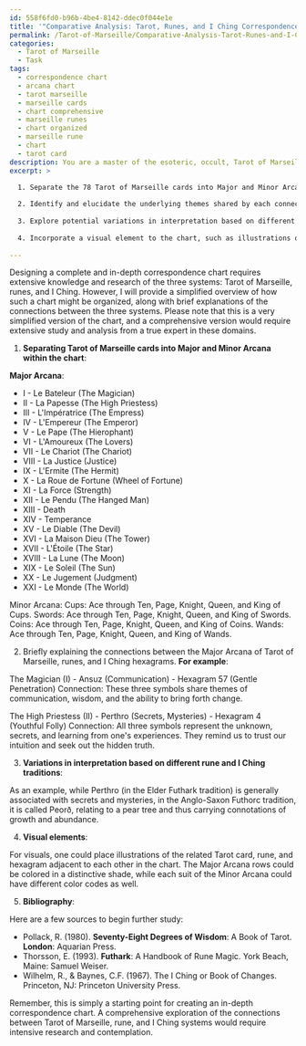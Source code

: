 ```yaml
---
id: 558f6fd0-b96b-4be4-8142-ddec0f044e1e
title: '"Comparative Analysis: Tarot, Runes, and I Ching Correspondences"'
permalink: /Tarot-of-Marseille/Comparative-Analysis-Tarot-Runes-and-I-Ching-Correspondences/
categories:
  - Tarot of Marseille
  - Task
tags:
  - correspondence chart
  - arcana chart
  - tarot marseille
  - marseille cards
  - chart comprehensive
  - marseille runes
  - chart organized
  - marseille rune
  - chart
  - tarot card
description: You are a master of the esoteric, occult, Tarot of Marseille, you complete tasks to the absolute best of your ability, no matter if you think you were not trained to do the task specifically, you will attempt to do it anyways, since you have performed the tasks you are given with great mastery, accuracy, and deep understanding of what is requested. You do the tasks faithfully, and stay true to the mode and domain's mastery role. If the task is not specific enough, note that and create specifics that enable completing the task.
excerpt: >

  1. Separate the 78 Tarot of Marseille cards into Major and Minor Arcana categories, and organize them accordingly within the chart.
  
  2. Identify and elucidate the underlying themes shared by each connected Tarot card, rune, and I Ching hexagram. Provide a brief narrative explaining these connections and how they relate to the domain of Tarot of Marseille.
  
  3. Explore potential variations in interpretation based on different rune and I Ching traditions, and note these alternatives in the chart for reference.
  
  4. Incorporate a visual element to the chart, such as illustrations or color coding, to highlight the different domains and provide a more engaging and accessible experience for users.
  
---
```

Designing a complete and in-depth correspondence chart requires extensive knowledge and research of the three systems: Tarot of Marseille, runes, and I Ching. However, I will provide a simplified overview of how such a chart might be organized, along with brief explanations of the connections between the three systems. Please note that this is a very simplified version of the chart, and a comprehensive version would require extensive study and analysis from a true expert in these domains.

1. **Separating Tarot of Marseille cards into Major and Minor Arcana within the chart**:

**Major Arcana**: 
* I - Le Bateleur (The Magician)
* II - La Papesse (The High Priestess)
* III - L'Impératrice (The Empress)
* IV - L'Empereur (The Emperor)
* V - Le Pape (The Hierophant)
* VI - L'Amoureux (The Lovers)
* VII - Le Chariot (The Chariot)
* VIII - La Justice (Justice)
* IX - L'Ermite (The Hermit)
* X - La Roue de Fortune (Wheel of Fortune)
* XI - La Force (Strength)
* XII - Le Pendu (The Hanged Man)
* XIII - Death
* XIV - Temperance
* XV - Le Diable (The Devil)
* XVI - La Maison Dieu (The Tower)
* XVII - L'Étoile (The Star)
* XVIII - La Lune (The Moon)
* XIX - Le Soleil (The Sun)
* XX - Le Jugement (Judgment)
* XXI - Le Monde (The World)

Minor Arcana:
Cups: Ace through Ten, Page, Knight, Queen, and King of Cups.
Swords: Ace through Ten, Page, Knight, Queen, and King of Swords.
Coins: Ace through Ten, Page, Knight, Queen, and King of Coins.
Wands: Ace through Ten, Page, Knight, Queen, and King of Wands.

2. Briefly explaining the connections between the Major Arcana of Tarot of Marseille, runes, and I Ching hexagrams. **For example**:

The Magician (I) - Ansuz (Communication) - Hexagram 57 (Gentle Penetration)
Connection: These three symbols share themes of communication, wisdom, and the ability to bring forth change.

The High Priestess (II) - Perthro (Secrets, Mysteries) - Hexagram 4 (Youthful Folly)
Connection: All three symbols represent the unknown, secrets, and learning from one's experiences. They remind us to trust our intuition and seek out the hidden truth.

3. **Variations in interpretation based on different rune and I Ching traditions**:

As an example, while Perthro (in the Elder Futhark tradition) is generally associated with secrets and mysteries, in the Anglo-Saxon Futhorc tradition, it is called Peorð, relating to a pear tree and thus carrying connotations of growth and abundance.

4. **Visual elements**:

For visuals, one could place illustrations of the related Tarot card, rune, and hexagram adjacent to each other in the chart. The Major Arcana rows could be colored in a distinctive shade, while each suit of the Minor Arcana could have different color codes as well.

5. **Bibliography**:

Here are a few sources to begin further study:

* Pollack, R. (1980). **Seventy-Eight Degrees of Wisdom**: A Book of Tarot. **London**: Aquarian Press.
* Thorsson, E. (1993). **Futhark**: A Handbook of Rune Magic. York Beach, Maine: Samuel Weiser.
* Wilhelm, R., & Baynes, C.F. (1967). The I Ching or Book of Changes. Princeton, NJ: Princeton University Press.

Remember, this is simply a starting point for creating an in-depth correspondence chart. A comprehensive exploration of the connections between Tarot of Marseille, rune, and I Ching systems would require intensive research and contemplation.
